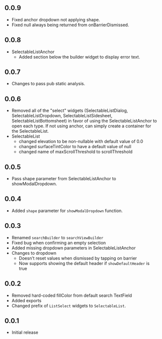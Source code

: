 ## 0.0.9

- Fixed anchor dropdown not applying shape.
- Fixed null always being returned from onBarrierDismissed.

## 0.0.8

- SelectableListAnchor
	- Added section below the builder widget to display error text.

## 0.0.7

- Changes to pass pub static analysis.

## 0.0.6

- Removed all of the "select" widgets (SelectableListDialog, SelectableListDropdown, SelectableListSidesheet, SelectableListBottomsheet) in favor of using the SelectableListAnchor to open each type. If not using anchor, can simply create a container for the SelectableList.
- SelectableList
	- changed elevation to be non-nullable with default value of 0.0
	- changed surfaceTintColor to have a default value of null
	- changed name of maxScrollThreshold to scrollThreshold

## 0.0.5

- Pass shape parameter from SelectableListAnchor to showModalDropdown.

## 0.0.4

- Added `shape` parameter for `showModalDropdown` function.

## 0.0.3

- Renamed `searchBuilder` to `searchViewBuilder`
- Fixed bug when confirming an empty selection
- Added missing dropdown parameters in SelectableListAnchor
- Changes to dropdown
	- Doesn't reset values when dismissed by tapping on barrier
	- Now supports showing the default header if `showDefaultHeader` is true

## 0.0.2

- Removed hard-coded fillColor from default search TextField
- Added exports
- Changed prefix of `ListSelect` widgets to `SelectableList`.

## 0.0.1

- Initial release
